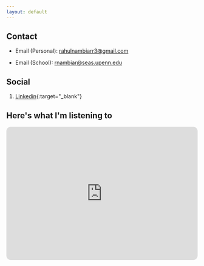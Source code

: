 ```yaml
---
layout: default
---
```

## Contact

* Email (Personal): [rahulnambiarr3@gmail.com](mailto:rahulnambiarr3@gmail.com)

* Email (School): [rnambiar@seas.upenn.edu](mailto:rnambiar@seas.upenn.edu)

## Social

1. [Linkedin](https://www.linkedin.com/in/rahul-nambiar27/){:target="_blank"}

##  Here's what I'm listening to

<iframe style="border-radius:12px" src="https://open.spotify.com/embed/album/7jvcSnCnugLcisBCNBm60s?utm_source=generator&theme=0" width="100%" height="352" frameBorder="0" allowfullscreen="" allow="autoplay; clipboard-write; encrypted-media; fullscreen; picture-in-picture" loading="lazy"></iframe>
